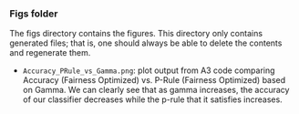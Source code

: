 ### Figs folder

The figs directory contains the figures. This directory only contains generated files; that is, one should always be able to delete the contents and regenerate them.
* `Accuracy_PRule_vs_Gamma.png`: plot output from A3 code comparing Accuracy (Fairness Optimized) vs. P-Rule (Fairness Optimized) based on Gamma. We can clearly see that as gamma increases, the accuracy of our classifier decreases while the p-rule that it satisfies increases.
